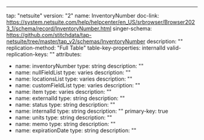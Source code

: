 ---
tap: "netsuite"
version: "2"
name: InventoryNumber
doc-link: https://system.netsuite.com/help/helpcenter/en_US/srbrowser/Browser2023_1/schema/record/InventoryNumber.html
singer-schema: https://github.com/stitchdata/tap-netsuite/tree/master/tap_v2/schemas/InventoryNumber
description: ""
replication-method: "Full Table"
table-key-properties: internalId
valid-replication-keys: ""
attributes:
- name: inventoryNumber
  type: string
  description: ""
- name: nullFieldList
  type: varies
  description: ""
- name: locationsList
  type: varies
  description: ""
- name: customFieldList
  type: varies
  description: ""
- name: item
  type: varies
  description: ""
- name: externalId
  type: string
  description: ""
- name: status
  type: string
  description: ""
- name: internalId
  type: string
  description: ""
  primary-key: true
- name: units
  type: string
  description: ""
- name: memo
  type: string
  description: ""
- name: expirationDate
  type: string
  description: ""
